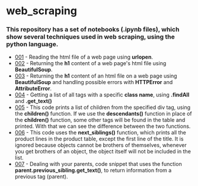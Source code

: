 # web_scraping
### This repository has a set of notebooks (.ipynb files), which show several techniques used in web scraping, using the python language.
* [001](https://github.com/jeversonluis/web_scraping/blob/main/001.ipynb) - Reading the html file of a web page using **urlopen**.
* [002](https://github.com/jeversonluis/web_scraping/blob/main/002.ipynb) - Returning the **h1** content of a web page's html file using **BeautifulSoup**.
* [003](https://github.com/jeversonluis/web_scraping/blob/main/003.ipynb) - Returning the **h1** content of an html file on a web page using **BeautifulSoup** and handling possible errors with **HTTPError** and **AttributeError**.
* [004](https://github.com/jeversonluis/web_scraping/blob/main/004.ipynb) - Getting a list of all tags with a specific **class name**, using **.findAll** and **.get_text()**
* [005](https://github.com/jeversonluis/web_scraping/blob/main/005.ipynb) - This code prints a list of children from the specified div tag, using the **children()** function. If we use the **descendants()** function in place of the **children()** function, some other tags will be found in the table and printed. With that we can see the difference between the two functions.
* [006](https://github.com/jeversonluis/web_scraping/blob/main/006.ipynb) - This code uses the **next_siblings()** function, which prints all the product lines in the product table, except the first line of the title. It is ignored because objects cannot be brothers of themselves, whenever you get brothers of an object, the object itself will not be included in the list.
* [007](https://github.com/jeversonluis/web_scraping/blob/main/007.ipynb) - Dealing with your parents, code snippet that uses the function **parent.previous_sibling.get_text()**, to return information from a previous tag (parent).
